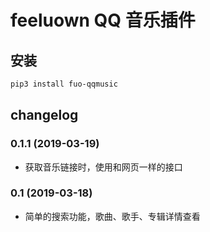 # feeluown QQ 音乐插件

## 安装

```sh
pip3 install fuo-qqmusic
```

## changelog

### 0.1.1 (2019-03-19)
- 获取音乐链接时，使用和网页一样的接口

### 0.1 (2019-03-18)
- 简单的搜索功能，歌曲、歌手、专辑详情查看

